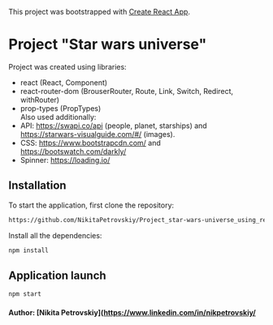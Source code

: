 This project was bootstrapped with [Create React App](https://github.com/facebook/create-react-app).

# Project "Star wars universe"
Project was created using libraries: <br/>
- react (React, Component) <br/>
- react-router-dom (BrouserRouter, Route, Link, Switch, Redirect, withRouter) <br/> 
- prop-types (PropTypes) <br/> 
Also used additionally: <br/>
- API: https://swapi.co/api (people, planet, starships) and https://starwars-visualguide.com/#/ (images). <br/>
- CSS: https://www.bootstrapcdn.com/ and  https://bootswatch.com/darkly/ <br/>
- Spinner: https://loading.io/ 
 
 ## Installation
To start the application, first clone the repository: <br/>
```sh 
https://github.com/NikitaPetrovskiy/Project_star-wars-universe_using_react.git
```
Install all the dependencies: <br/>
```sh 
npm install
```

## Application launch <br/>
```sh 
npm start
```

#### Author: [Nikita Petrovskiy](https://www.linkedin.com/in/nikpetrovskiy/
